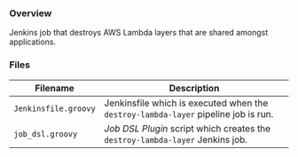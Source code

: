 ### Overview

Jenkins job that destroys AWS Lambda layers that are shared amongst applications.

### Files

| Filename                  | Description                                                                              |
|---------------------------|------------------------------------------------------------------------------------------|
| `Jenkinsfile.groovy`      | Jenkinsfile which is executed when the `destroy-lambda-layer` pipeline job is run.       |
| `job_dsl.groovy`          | *Job DSL Plugin* script which creates the `destroy-lambda-layer` Jenkins job.            |